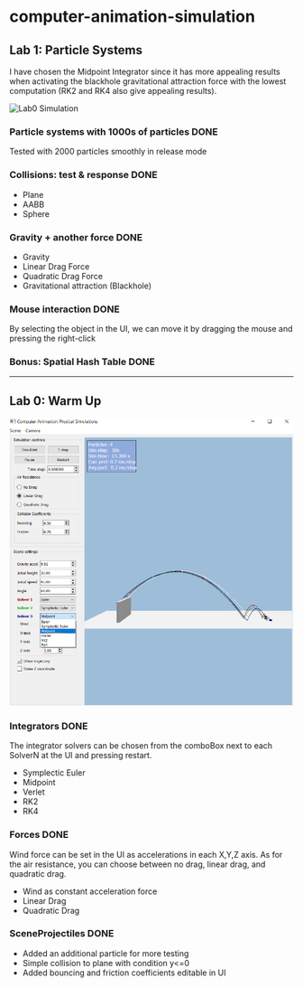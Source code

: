 # computer-animation-simulation

## Lab 1: Particle Systems
I have chosen the Midpoint Integrator since it has more appealing results when activating the blackhole gravitational attraction force with the lowest computation (RK2 and RK4 also give appealing results).

![Lab0 Simulation](./images/Lab1.gif)

### Particle systems with 1000s of particles DONE
Tested with 2000 particles smoothly in release mode

### Collisions: test & response DONE
- Plane
- AABB
- Sphere

### Gravity + another force DONE
- Gravity
- Linear Drag Force
- Quadratic Drag Force
- Gravitational attraction (Blackhole)

### Mouse interaction DONE
By selecting the object in the UI, we can move it by dragging the mouse and pressing the right-click

### Bonus: Spatial Hash Table DONE

---

## Lab 0: Warm Up

![Lab0 Simulation](./images/Lab0.png)

### Integrators DONE
The integrator solvers can be chosen from the comboBox next to each SolverN at the UI and pressing restart.

- Symplectic Euler
- Midpoint
- Verlet
- RK2
- RK4

### Forces DONE
Wind force can be set in the UI as accelerations in each X,Y,Z axis. As for the air resistance, you can choose between no drag, linear drag, and quadratic drag.

- Wind as constant acceleration force
- Linear Drag
- Quadratic Drag

### SceneProjectiles DONE

- Added an additional particle for more testing
- Simple collision to plane with condition y<=0
- Added bouncing and friction coefficients editable in UI

